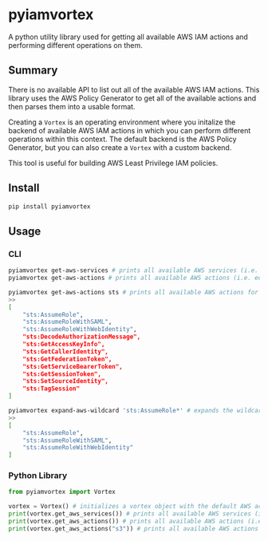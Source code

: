# pyiamvortex
A python utility library used for getting all available AWS IAM actions and performing different operations on them.

## Summary
There is no available API to list out all of the available AWS IAM actions. This library uses the AWS Policy Generator to get all of the available actions and then parses them into a usable format.

Creating a `Vortex` is an operating environment where you initalize the backend of available AWS IAM actions in which you can perform different operations within this context.  The default backend is the AWS Policy Generator, but you can also create a `Vortex` with a custom backend.

This tool is useful for building AWS Least Privilege IAM policies.

## Install

```bash
pip install pyiamvortex
```

## Usage

### CLI

```bash
pyiamvortex get-aws-services # prints all available AWS services (i.e. ec2, s3, iam, etc.)
pyiamvortex get-aws-actions # prints all available AWS actions (i.e. ec2:DescribeInstances, s3:GetObject, etc.)
```

```bash
pyiamvortex get-aws-actions sts # prints all available AWS actions for the sts service
>>
[
    "sts:AssumeRole",
    "sts:AssumeRoleWithSAML",
    "sts:AssumeRoleWithWebIdentity",
    "sts:DecodeAuthorizationMessage",
    "sts:GetAccessKeyInfo",
    "sts:GetCallerIdentity",
    "sts:GetFederationToken",
    "sts:GetServiceBearerToken",
    "sts:GetSessionToken",
    "sts:SetSourceIdentity",
    "sts:TagSession"
]
```

```bash
pyiamvortex expand-aws-wildcard 'sts:AssumeRole*' # expands the wildcard to all available AWS actions that matches the pattern
>>
[
    "sts:AssumeRole",
    "sts:AssumeRoleWithSAML",
    "sts:AssumeRoleWithWebIdentity"
]
```

### Python Library

```python
from pyiamvortex import Vortex

vortex = Vortex() # initializes a vortex object with the default AWS actions map from AWS Policy Generator
print(vortex.get_aws_services()) # prints all available AWS services (i.e. ec2, s3, iam, etc.)
print(vortex.get_aws_actions()) # prints all available AWS actions (i.e. ec2:DescribeInstances, s3:GetObject, etc.)
print(vortex.get_aws_actions("s3")) # prints all available AWS actions for the s3 service (i.e. s3:GetObject, s3:PutObject, etc.)
```